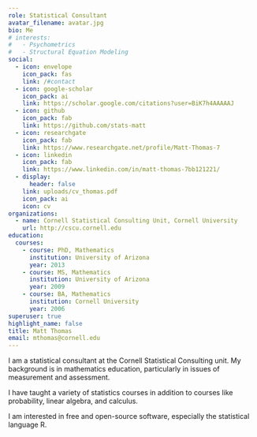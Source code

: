 ```yaml
---
role: Statistical Consultant
avatar_filename: avatar.jpg
bio: Me
# interests:
#   - Psychometrics
#   - Structural Equation Modeling
social:
  - icon: envelope
    icon_pack: fas
    link: /#contact
  - icon: google-scholar
    icon_pack: ai
    link: https://scholar.google.com/citations?user=BiK7h4AAAAAJ
  - icon: github
    icon_pack: fab
    link: https://github.com/stats-matt
  - icon: researchgate
    icon_pack: fab
    link: https://www.researchgate.net/profile/Matt-Thomas-7
  - icon: linkedin
    icon_pack: fab
    link: https://www.linkedin.com/in/matt-thomas-7bb121221/
  - display:
      header: false
    link: uploads/cv_thomas.pdf
    icon_pack: ai
    icon: cv
organizations:
  - name: Cornell Statistical Consulting Unit, Cornell University
    url: http://cscu.cornell.edu
education:
  courses:
    - course: PhD, Mathematics
      institution: University of Arizona
      year: 2013
    - course: MS, Mathematics
      institution: University of Arizona
      year: 2009
    - course: BA, Mathematics
      institution: Cornell University
      year: 2006
superuser: true
highlight_name: false
title: Matt Thomas
email: mthomas@cornell.edu
---
```

I am a statistical consultant at the Cornell Statistical Consulting unit. My background is in mathematics education, particularly in issues of measurement and assessment.

I have taught a variety of statistics courses in addition to courses like probability, linear algebra, and calculus.

I am interested in free and open-source software, especially the statistical language R.

<!-- My official department website is [here](https://www.ithaca.edu/faculty/mthomas7). -->

<!-- {{< icon name="download" pack="fas" >}} Download my {{< staticref "uploads/cv_thomas.pdf" "newtab" >}}CV{{< /staticref >}}.
-->